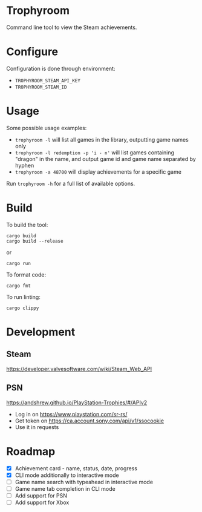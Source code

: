 # Trophyroom

Command line tool to view the Steam achievements.

# Configure

Configuration is done through environment:
* `TROPHYROOM_STEAM_API_KEY`
* `TROPHYROOM_STEAM_ID`

# Usage

Some possible usage examples:
* `trophyroom -l` will list all games in the library, outputting game names only
* `trophyroom -l redemption -p 'i - n'` will list games containing "dragon" in the name, and output game id and game name separated by hyphen
* `trophyroom -a 48700` will display achievements for a specific game

Run `trophyroom -h` for a full list of available options.

# Build

To build the tool:
```
cargo build
cargo build --release
```

or

```
cargo run
```

To format code:
```
cargo fmt
```

To run linting:
```
cargo clippy
```

# Development

## Steam
https://developer.valvesoftware.com/wiki/Steam_Web_API

## PSN
https://andshrew.github.io/PlayStation-Trophies/#/APIv2
* Log in on https://www.playstation.com/sr-rs/
* Get token on https://ca.account.sony.com/api/v1/ssocookie
* Use it in requests

# Roadmap

- [x] Achievement card - name, status, date, progress
- [x] CLI mode additionally to interactive mode
- [ ] Game name search with typeahead in interactive mode
- [ ] Game name tab completion in CLI mode
- [ ] Add support for PSN
- [ ] Add support for Xbox